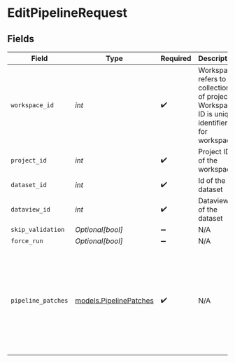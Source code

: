 # EditPipelineRequest


## Fields

| Field                                                                                          | Type                                                                                           | Required                                                                                       | Description                                                                                    | Example                                                                                        |
| ---------------------------------------------------------------------------------------------- | ---------------------------------------------------------------------------------------------- | ---------------------------------------------------------------------------------------------- | ---------------------------------------------------------------------------------------------- | ---------------------------------------------------------------------------------------------- |
| `workspace_id`                                                                                 | *int*                                                                                          | :heavy_check_mark:                                                                             | Workspace refers to a collection of projects. Workspace ID is unique identifier for workspace. | 4                                                                                              |
| `project_id`                                                                                   | *int*                                                                                          | :heavy_check_mark:                                                                             | Project ID of the workspace                                                                    | 4                                                                                              |
| `dataset_id`                                                                                   | *int*                                                                                          | :heavy_check_mark:                                                                             | Id of the dataset                                                                              | 121                                                                                            |
| `dataview_id`                                                                                  | *int*                                                                                          | :heavy_check_mark:                                                                             | Dataview ID of the dataset                                                                     | 4                                                                                              |
| `skip_validation`                                                                              | *Optional[bool]*                                                                               | :heavy_minus_sign:                                                                             | N/A                                                                                            |                                                                                                |
| `force_run`                                                                                    | *Optional[bool]*                                                                               | :heavy_minus_sign:                                                                             | N/A                                                                                            |                                                                                                |
| `pipeline_patches`                                                                             | [models.PipelinePatches](../models/pipelinepatches.md)                                         | :heavy_check_mark:                                                                             | N/A                                                                                            | {<br/>"patches": [<br/>{<br/>"op": "command",<br/>"path": "discard-changes",<br/>"value": null<br/>}<br/>]<br/>} |